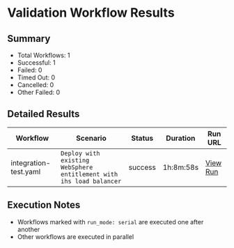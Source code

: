 # Validation Workflow Results

## Summary
- Total Workflows: 1
- Successful: 1
- Failed: 0
- Timed Out: 0
- Cancelled: 0
- Other Failed: 0

## Detailed Results

| Workflow | Scenario | Status | Duration | Run URL |
|----------|----------|---------|-----------|----------|
| integration-test.yaml | `Deploy with existing WebSphere entitlement with ihs load balancer` | success | 1h:8m:58s | [View Run](https://github.com/azure-javaee/azure.websphere-traditional.cluster/actions/runs/16667975993) |


## Execution Notes
- Workflows marked with `run_mode: serial` are executed one after another
- Other workflows are executed in parallel

